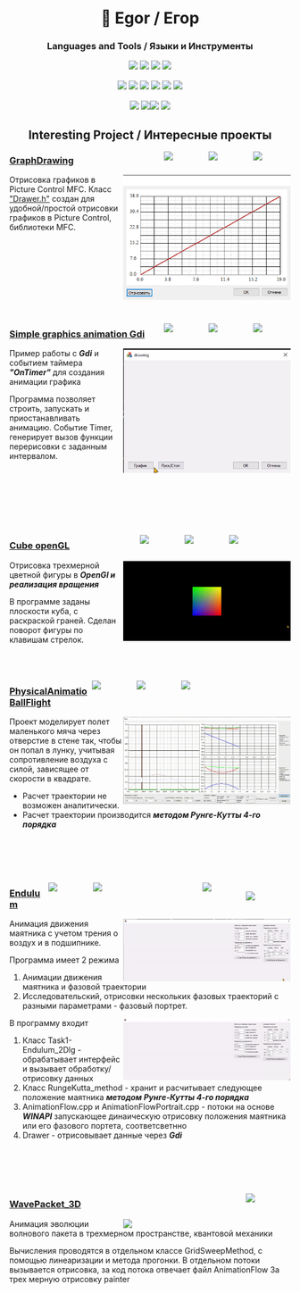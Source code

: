 <h1 align="center">👋 Egor / Егор </h1>
<h3 align="center">
Languages and Tools / Языки и Инструменты</h3>

<div align="center">
<img src="https://img.shields.io/badge/c++-%2300599C.svg?style=for-the-badge&logo=c%2B%2B&logoColor=white" width=60> <img src="https://img.shields.io/badge/-MFC-%2300599C?style=for-the-badge" width=42.5>
<img src="https://img.shields.io/badge/c%23-%23239120.svg?style=for-the-badge&logo=c-sharp&logoColor=white" width=51> <img src="https://img.shields.io/badge/Microsoft%20SQL%20Server-CC2927?style=for-the-badge&logo=microsoft%20sql%20server&logoColor=white" width=175> 
<br><br>
<img src="https://img.shields.io/badge/python-3670A0?style=for-the-badge&logo=python&logoColor=ffdd54" width=81> 
<img src="https://img.shields.io/badge/Matplotlib-%23ffffff.svg?style=for-the-badge&logo=Matplotlib&logoColor=black" width=91> <img src="https://img.shields.io/badge/numpy-%23013243.svg?style=for-the-badge&logo=numpy&logoColor=white" width=79> <img src="https://img.shields.io/badge/pandas-%23150458.svg?style=for-the-badge&logo=pandas&logoColor=white" width=85> <img src="https://img.shields.io/badge/Jupyter-orange?style=for-the-badge&logo=Jupyter&logoColor=white" width=87.5> <img src="https://img.shields.io/badge/Qt-41CD52?style=for-the-badge&logo=Qt&logoColor=white" width=54>
<br><br>
<img src="https://img.shields.io/badge/java-%23ED8B00.svg?style=for-the-badge&logo=openjdk&logoColor=white" width=69.8> <img src="https://img.shields.io/badge/kotlin-%230095D5.svg?&style=for-the-badge&logo=kotlin&logoColor=white" width=84><img src="https://img.shields.io/badge/Android%20Studio-3DDC84.svg?style=for-the-badge&logo=android-studio&logoColor=white" width=145> <img src="https://img.shields.io/badge/bluetooth_app-0082FC.svg?style=for-the-badge&logo=Bluetooth&logoColor=white" width=136>


</div>

<h2 align="center">Interesting Project / Интересные проекты</h2> 
<!---------------------------------------------------------------------------------->
<img src="https://img.shields.io/badge/-Gdi+-090909?style=for-the-badge" align="right" width=67><img src="https://img.shields.io/badge/-MFC-090909?style=for-the-badge&logo=C%2b%2b&logoColor=6296CC" align="right" width=80><img src="https://img.shields.io/badge/-C++-090909?style=for-the-badge&logo=C%2b%2b&logoColor=6296CC" align="right" width=80>


### [GraphDrawing](https://github.com/SkorEgor/GraphDrawing)

<img src="https://github.com/SkorEgor/GraphDrawing/raw/writingREADME/Картинки/9.ExampleWin.png" align="right" width=300>

Отрисовка графиков в Picture Control MFC. Класс ["Drawer.h"]() создан для удобной/простой отрисовки графиков в Picture Control, библиотеки MFC.

<br><br> <br><br> <br><br><br><br>
<!---------------------------------------------------------------------------------->
<img src="https://img.shields.io/badge/-Gdi+-090909?style=for-the-badge" align="right" width=67><img src="https://img.shields.io/badge/-MFC-090909?style=for-the-badge&logo=C%2b%2b&logoColor=6296CC" align="right" width=80><img src="https://img.shields.io/badge/-C++-090909?style=for-the-badge&logo=C%2b%2b&logoColor=6296CC" align="right" width=80>

### [Simple graphics animation Gdi](https://github.com/SkorEgor/Simple_graphics_animation_Gdi)

<img src="https://github.com/SkorEgor/picturesgifs-for-readme/raw/RobotControl/simple_graphics_animation_gdi/demo.gif" align="right" width=300>

Пример работы с ***Gdi*** и событием таймера ***"OnTimer"*** для создания анимации графика

Программа позволяет строить, запускать и приостанавливать анимацию.  Cобытие Timer, генерирует вызов функции перерисовки с заданным интервалом.
<br><br> <br><br> <br><br> <br><br> 
<!---------------------------------------------------------------------------------->
<img src="https://img.shields.io/badge/-opengl-5586A4?style=for-the-badge&logo=opengl&logoColor=white" align="right" width=110><img src="https://img.shields.io/badge/-MFC-090909?style=for-the-badge&logo=C%2b%2b&logoColor=6296CC" align="right" width=80><img src="https://img.shields.io/badge/-C++-090909?style=for-the-badge&logo=C%2b%2b&logoColor=6296CC" align="right" width=80>

### [Cube openGL](https://github.com/SkorEgor/Cube_openGL)

<img src="https://github.com/SkorEgor/picturesgifs-for-readme/raw/RobotControl/openGL/openGL.gif" align="right" width=300>

Отрисовка трехмерной цветной фигуры в ***OpenGl и реализация вращения***

В программе заданы плоскости куба, с раскраской граней. Сделан поворот фигуры по клавишам стрелок. 
<br><br> <br><br> 
<!---------------------------------------------------------------------------------->
<img src="https://img.shields.io/badge/-numerical_methods-090909?style=for-the-badge" align="right" width=196><img src="https://img.shields.io/badge/-MFC-090909?style=for-the-badge&logo=C%2b%2b&logoColor=6296CC" align="right" width=80><img src="https://img.shields.io/badge/-C++-090909?style=for-the-badge&logo=C%2b%2b&logoColor=6296CC" align="right" width=80>

### [PhysicalAnimatio BallFlight](https://github.com/SkorEgor/PhysicalAnimation_BallFlight)

<img src="https://github.com/SkorEgor/PhysicalAnimation_BallFlight/raw/main/Pictures/bandicam%202022-07-18%2015-54-09-616%20(1).gif" align="right" width=300>

Проект моделирует полет маленького мяча через отверстие в стене так, чтобы он попал в лунку, учитывая сопротивление воздуха с силой, зависящее от скорости в квадрате. 
* Расчет траектории не возможен аналитически.
* Расчет траектории производится ***методом Рунге-Кутты 4-го порядка***

<br><br> <br><br> 
<!---------------------------------------------------------------------------------->
<img src="https://img.shields.io/badge/-WINAPI_Thread-090909?style=for-the-badge" align="right" width=158><img src="https://img.shields.io/badge/-numerical_methods-090909?style=for-the-badge" align="right" width=196><img src="https://img.shields.io/badge/-MFC-090909?style=for-the-badge&logo=C%2b%2b&logoColor=6296CC" align="right" width=80><img src="https://img.shields.io/badge/-C++-090909?style=for-the-badge&logo=C%2b%2b&logoColor=6296CC" align="right" width=80>

### [Endulum](https://github.com/SkorEgor/Pendulum)

<img src="https://github.com/SkorEgor/picturesgifs-for-readme/raw/RobotControl/Endulum/phase_trajectory_2.gif" align="right" width=300>

Анимация движения маятника с учетом трения о воздух и в подшипнике.

Программа  имеет 2 режима
1) Анимации движения маятника и фазовой траектории
2) Исследовательский, отрисовки нескольких фазовых траекторий с разными параметрами - фазовый портрет.
   
<img src="https://github.com/SkorEgor/picturesgifs-for-readme/raw/RobotControl/Endulum/phase_portrait.gif" align="right" width=300>

В программу входит
1) Класс Task1-Endulum_2Dlg - обрабатывает интерфейс и вызывает обработку/отрисовку данных
2) Класс RungeKutta_method - хранит и расчитывает следующее положение маятника ***методом Рунге-Кутты 4-го порядка***
3) AnimationFlow.cpp и AnimationFlowPortrait.cpp - потоки на основе ***WINAPI*** запускающее динаическую отрисовку положения маятника или его фазового портета, соответсветнно
4) Drawer -  отрисовывает данные через ***Gdi***


<br><br> <br><br> 
<!---------------------------------------------------------------------------------->
<img src="https://img.shields.io/badge/-C++-090909?style=for-the-badge&logo=C%2b%2b&logoColor=6296CC" align="right" width=80>

### [WavePacket_3D](https://github.com/SkorEgor/WavePacket_3D)

<img src="https://github.com/SkorEgor/picturesgifs-for-readme/raw/RobotControl/WavePacket_3d/demo.gif" align="right" width=300>

Анимация эволюции волнового пакета в трехмерном пространстве, квантовой механики

Вычисления проводятся в отдельном классе GridSweepMethod, с помощью линеаризации и метода прогонки. В отдельном потоки вызывается отрисовка, за код потока отвечает файл AnimationFlow За трех мерную отрисовку painter

<br><br> <br><br> 
<!---------------------------------------------------------------------------------->
